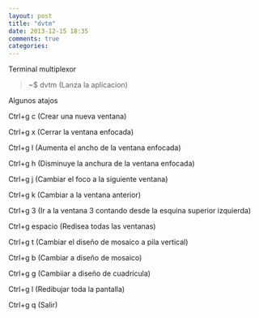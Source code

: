 ```yaml
---
layout: post
title: "dvtm"
date: 2013-12-15 18:35
comments: true
categories: 
---
```

Terminal multiplexor

>~$ dvtm (Lanza la aplicacion)

Algunos atajos

Ctrl+g c (Crear una nueva ventana)

Ctrl+g x (Cerrar la ventana enfocada)

Ctrl+g l (Aumenta el ancho de la ventana enfocada)

Ctrl+g h (Disminuye la anchura de la ventana enfocada)

Ctrl+g j (Cambiar el foco a la siguiente ventana)

Ctrl+g k (Cambiar a la ventana anterior)

Ctrl+g 3 (Ir a la ventana 3 contando desde la esquina superior izquierda)

Ctrl+g espacio (Redisea todas las ventanas)

Ctrl+g t (Cambiar el diseño de mosaico a pila vertical)

Ctrl+g b (Cambiar a diseño de mosaico)

Ctrl+g g (Cambiiar a diseño de cuadrícula)

Ctrl+g l (Redibujar toda la pantalla)

Ctrl+g q (Salir)

